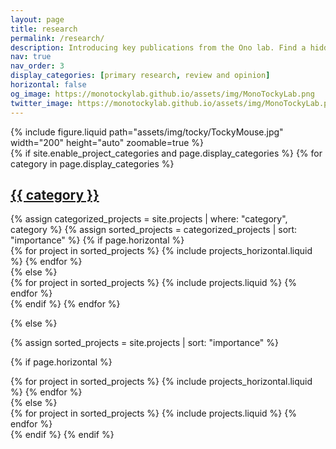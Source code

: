 ```yaml
---
layout: page
title: research
permalink: /research/
description: Introducing key publications from the Ono lab. Find a hidden magical Tocky mouse on this page!
nav: true
nav_order: 3
display_categories: [primary research, review and opinion]
horizontal: false
og_image: https://monotockylab.github.io/assets/img/MonoTockyLab.png
twitter_image: https://monotockylab.github.io/assets/img/MonoTockyLab.png
---
```


<div class="row mt-3">
  <!-- First image: JPEG -->
  <div class="col-sm mt-3 mt-md-0 d-flex justify-content-center">
    {% include figure.liquid
       path="assets/img/tocky/TockyMouse.jpg"
       width="200"
       height="auto"
       zoomable=true %}
  </div>

  <!-- Second image: SVG animation -->
  <div class="col-sm mt-3 mt-md-0 d-flex justify-content-center">
    <object
      class="svg-figure"
      type="image/svg+xml"
      data="{{ '/assets/svg/mouse.svg' | relative_url }}"
      aria-label="Tocky draw animation"
      style="max-width:300px; width:150%; height:auto;">
    </object>
  </div>
</div>

<!-- pages/projects.md -->
<div class="projects">
{% if site.enable_project_categories and page.display_categories %}
  <!-- Display categorized projects -->
  {% for category in page.display_categories %}
  <a id="{{ category }}" href=".#{{ category }}">
    <h2 class="category">{{ category }}</h2>
  </a>
  {% assign categorized_projects = site.projects | where: "category", category %}
  {% assign sorted_projects = categorized_projects | sort: "importance" %}
  <!-- Generate cards for each project -->
  {% if page.horizontal %}
  <div class="container">
    <div class="row row-cols-2">
    {% for project in sorted_projects %}
      {% include projects_horizontal.liquid %}
    {% endfor %}
    </div>
  </div>
  {% else %}
  <div class="grid">
    {% for project in sorted_projects %}
      {% include projects.liquid %}
    {% endfor %}
  </div>
  {% endif %}
  {% endfor %}

{% else %}

<!-- Display projects without categories -->

{% assign sorted_projects = site.projects | sort: "importance" %}

  <!-- Generate cards for each project -->

{% if page.horizontal %}

  <div class="container">
    <div class="row row-cols-2">
    {% for project in sorted_projects %}
      {% include projects_horizontal.liquid %}
    {% endfor %}
    </div>
  </div>
  {% else %}
  <div class="grid">
    {% for project in sorted_projects %}
      {% include projects.liquid %}
    {% endfor %}
  </div>
  {% endif %}
{% endif %}
</div>

